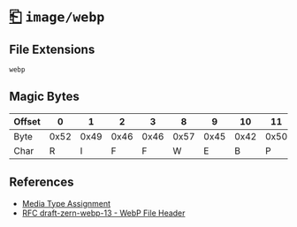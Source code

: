 # [⎗](../README.md) `image/webp`

## File Extensions

`webp`

## Magic Bytes

| Offset | 0    | 1    | 2    | 3    | 8    | 9    | 10   | 11   |
| ------ | ---- | ---- | ---- | ---- | ---- | ---- | ---- | ---- |
| Byte   | 0x52 | 0x49 | 0x46 | 0x46 | 0x57 | 0x45 | 0x42 | 0x50 |
| Char   | R    | I    | F    | F    | W    | E    | B    | P    |

## References

- [Media Type Assignment](https://www.iana.org/assignments/media-types/image/webp)
- [RFC draft-zern-webp-13 - WebP File Header](https://datatracker.ietf.org/doc/html/draft-zern-webp-13#section-2.4)
